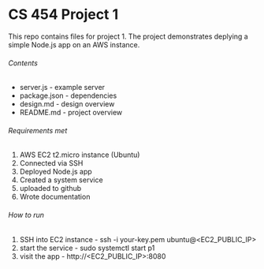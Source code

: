 # CS 454 Project 1


This repo contains files for project 1. The project demonstrates deplying a simple Node.js app on an AWS 
instance.

###### Contents
- server.js     - example server
- package.json  - dependencies 
- design.md     - design overview
- README.md     - project overview

###### Requirements met
1. AWS EC2 t2.micro instance (Ubuntu)
2. Connected via SSH
3. Deployed Node.js app
4. Created a system service
5. uploaded to github
6. Wrote documentation

###### How to run
1. SSH into EC2 instance  - ssh -i your-key.pem ubuntu@<EC2_PUBLIC_IP>
2. start the service - sudo systemctl start p1
3. visit the app - http://<EC2_PUBLIC_IP>:8080
